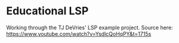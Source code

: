 # Educational LSP 

Working through the TJ DeVries' LSP example project. Source here: https://www.youtube.com/watch?v=YsdlcQoHqPY&t=1715s

